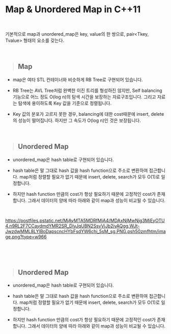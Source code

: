 # Map & Unordered Map in C++11

<br>

기본적으로 map과 unordered_map은 key, value의 한 쌍으로, pair<Tkey, Tvalue> 형태의 요소를 갖는다.

<br>

> ## Map

* map은 여타 STL 컨테이너와 비슷하게 RB Tree로 구현되어 있습니다.

* RB Tree는 AVL Tree처럼 완벽한 이진 트리를 형성하진 않지만,
Self balancing 기능으로 어느 정도 O(log n)의 탐색 시간을 보장하는 자료구조입니다.
그리고 자료는 탐색에 용이하도록 Key 값을 기준으로 정렬됩니다. 

* Key 값의 분포가 고르지 못한 경우, balancing에 대한 cost때문에 insert, delete의 성능이 떨어집니다.
하지만 그 속도가 O(log n)인 것은 보장됩니다.


<br>

> ## Unordered Map

* unordered_map은 hash table로 구현되어 있습니다.

* hash table은 말 그대로 hash 값을 hash function으로 주소로 변환하여 접근합니다.
map처럼 정렬할 필요가 없기 때문에 insert, delete, search가 모두 O(1)로 일정합니다.

* 하지만 hash function 만큼의 cost가 항상 필요하기 때문에 고정적인 cost가 존재합니다.
그래서 데이터의 양에 따라 아래와 같이 map과 성능이 비교될 수 있습니다.

﻿


https://postfiles.pstatic.net/MjAyMTA5MDRfMjA4/MDAxNjMwNjg3MjEyOTU4.n9RL2F7CCaydmdYMR2SR_DlyJqUBN2SsvVjJb2jyAQgg.WJt-JwzdwMML8LYlBoDapscncHYbFsdYW6chi_5sM_sg.PNG.psh50zmfhtm/image.png?type=w966

﻿


<br>

> ## Unordered Map

* unordered_map은 hash table로 구현되어 있습니다.

* hash table은 말 그대로 hash 값을 hash function으로 주소로 변환하여 접근합니다.
map처럼 정렬할 필요가 없기 때문에 insert, delete, search가 모두 O(1)로 일정합니다.

* 하지만 hash function 만큼의 cost가 항상 필요하기 때문에 고정적인 cost가 존재합니다.
그래서 데이터의 양에 따라 아래와 같이 map과 성능이 비교될 수 있습니다.

